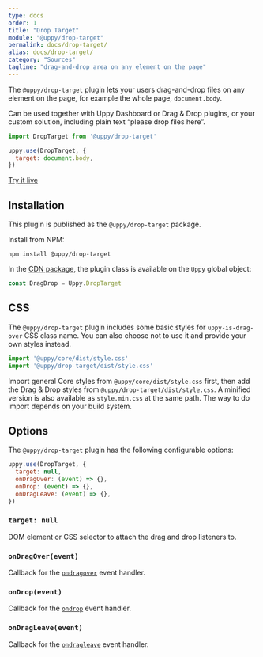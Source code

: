 ```yaml
---
type: docs
order: 1
title: "Drop Target"
module: "@uppy/drop-target"
permalink: docs/drop-target/
alias: docs/drop-target/
category: "Sources"
tagline: "drag-and-drop area on any element on the page"
---
```


The `@uppy/drop-target` plugin lets your users drag-and-drop files on any element on the page, for example the whole page, `document.body`.

Can be used together with Uppy Dashboard or Drag & Drop plugins, or your custom solution, including plain text “please drop files here”.

```js
import DropTarget from '@uppy/drop-target'

uppy.use(DropTarget, {
  target: document.body,
})
```

<a class="TryButton" href="/examples/dashboard/">Try it live</a>

## Installation

This plugin is published as the `@uppy/drop-target` package.

Install from NPM:

```shell
npm install @uppy/drop-target
```

In the [CDN package](/docs/#With-a-script-tag), the plugin class is available on the `Uppy` global object:

```js
const DragDrop = Uppy.DropTarget
```

## CSS

The `@uppy/drop-target` plugin includes some basic styles for `uppy-is-drag-over` CSS class name. You can also choose not to use it and provide your own styles instead.

```js
import '@uppy/core/dist/style.css'
import '@uppy/drop-target/dist/style.css'
```

Import general Core styles from `@uppy/core/dist/style.css` first, then add the Drag & Drop styles from `@uppy/drop-target/dist/style.css`. A minified version is also available as `style.min.css` at the same path. The way to do import depends on your build system.

## Options

The `@uppy/drop-target` plugin has the following configurable options:

```js
uppy.use(DropTarget, {
  target: null,
  onDragOver: (event) => {},
  onDrop: (event) => {},
  onDragLeave: (event) => {},
})
```

### `target: null`

DOM element or CSS selector to attach the drag and drop listeners to.

### `onDragOver(event)`

Callback for the [`ondragover`][ondragover] event handler.

### `onDrop(event)`

Callback for the [`ondrop`][ondrop] event handler.

### `onDragLeave(event)`

Callback for the [`ondragleave`][ondragleave] event handler.

<!-- definitions -->

[ondragover]: https://developer.mozilla.org/en-US/docs/Web/API/GlobalEventHandlers/ondragover

[ondragleave]: https://developer.mozilla.org/en-US/docs/Web/API/GlobalEventHandlers/ondragleave

[ondrop]: https://developer.mozilla.org/en-US/docs/Web/API/GlobalEventHandlers/ondrop
